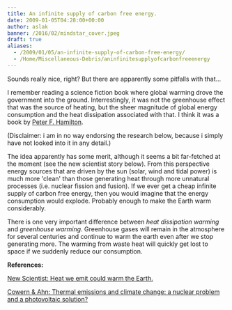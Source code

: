```yaml
---
title: An infinite supply of carbon free energy.
date: 2009-01-05T04:28:00+00:00
author: aslak
banner: /2016/02/mindstar_cover.jpeg
draft: true
aliases:
  - /2009/01/05/an-infinite-supply-of-carbon-free-energy/
  - /Home/Miscellaneous-Debris/aninfinitesupplyofcarbonfreeenergy
---
```

Sounds really nice, right? But there are apparently some pitfalls with that...
<!--more-->
I remember reading a science fiction book where global warming drove the government into the ground. Interrestingly, it was not the greenhouse effect that was the source of heating, but the sheer magnitude of global energy consumption and the heat dissipation associated with that. I think it was a book by [Peter F. Hamilton](http://www.peterfhamilton.co.uk/).

(Disclaimer: i am in no way endorsing the research below, because i simply have not looked into it in any detail.)

The idea apparently has some merit, although it seems a bit far-fetched at the moment (see the new scientist story below). From this perspective energy sources that are driven by the sun (solar, wind and tidal power) is much more 'clean' than those generating heat through more unnatural processes (i.e. nuclear fission and fusion). If we ever get a cheap infinite supply of carbon free energy, then you would imagine that the energy consumption would explode. Probably enough to make the Earth warm considerably.

There is one very important difference between _heat dissipation warming_ and _greenhouse warming_. Greenhouse gases will remain in the atmosphere for several centuries and continue to warm the earth even after we stop generating more. The warming from waste heat will quickly get lost to space if we suddenly reduce our consumption.

**References:**

[New Scientist: Heat we emit could warm the Earth.](http://www.newscientist.com/article/mg20026845.200-heat-we-emit-could-warm-the-earth.html)

[Cowern & Ahn: Thermal emissions and climate change: a nuclear problem and a photovoltaic solution?](http://arxiv.org/abs/0811.0476)
